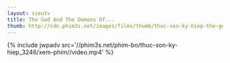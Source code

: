 ```yaml
---
layout: sieutv
title: The God And The Demons Of...
thumb: http://cdn.phim3s.net/images/films/thumb/thuc-son-ky-hiep-the-god-and-the-dmons-of-zu-mountains-1991.jpg
---
```

{% include jwpadv src='//phim3s.net/phim-bo/thuc-son-ky-hiep_3246/xem-phim//video.mp4' %}